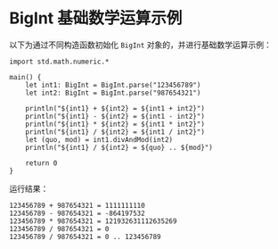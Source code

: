# BigInt 基础数学运算示例

以下为通过不同构造函数初始化 `BigInt` 对象的，并进行基础数学运算示例：
<!-- verify -->

```cangjie
import std.math.numeric.*

main() {
    let int1: BigInt = BigInt.parse("123456789")
    let int2: BigInt = BigInt.parse("987654321")

    println("${int1} + ${int2} = ${int1 + int2}")
    println("${int1} - ${int2} = ${int1 - int2}")
    println("${int1} * ${int2} = ${int1 * int2}")
    println("${int1} / ${int2} = ${int1 / int2}")
    let (quo, mod) = int1.divAndMod(int2)
    println("${int1} / ${int2} = ${quo} .. ${mod}")

    return 0
}
```

运行结果：

```text
123456789 + 987654321 = 1111111110
123456789 - 987654321 = -864197532
123456789 * 987654321 = 121932631112635269
123456789 / 987654321 = 0
123456789 / 987654321 = 0 .. 123456789
```
